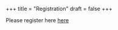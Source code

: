 +++
title = "Registration"
draft = false
+++


Please register here  [here](https://indico.gssi.it/event/745/)
